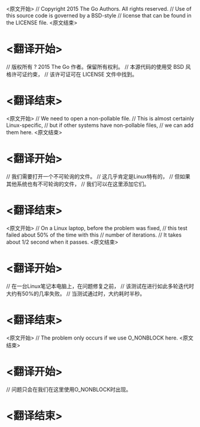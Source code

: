 
<原文开始>
// Copyright 2015 The Go Authors. All rights reserved.
// Use of this source code is governed by a BSD-style
// license that can be found in the LICENSE file.
<原文结束>

# <翻译开始>
// 版权所有 ? 2015 The Go 作者。保留所有权利。
// 本源代码的使用受 BSD 风格许可证约束，
// 该许可证可在 LICENSE 文件中找到。
# <翻译结束>


<原文开始>
	// We need to open a non-pollable file.
	// This is almost certainly Linux-specific,
	// but if other systems have non-pollable files,
	// we can add them here.
<原文结束>

# <翻译开始>
// 我们需要打开一个不可轮询的文件。
// 这几乎肯定是Linux特有的，
// 但如果其他系统也有不可轮询的文件，
// 我们可以在这里添加它们。
# <翻译结束>


<原文开始>
	// On a Linux laptop, before the problem was fixed,
	// this test failed about 50% of the time with this
	// number of iterations.
	// It takes about 1/2 second when it passes.
<原文结束>

# <翻译开始>
// 在一台Linux笔记本电脑上，在问题修复之前，
// 该测试在进行如此多轮迭代时大约有50%的几率失败。
// 当测试通过时，大约耗时半秒。
# <翻译结束>


<原文开始>
// The problem only occurs if we use O_NONBLOCK here.
<原文结束>

# <翻译开始>
// 问题只会在我们在这里使用O_NONBLOCK时出现。
# <翻译结束>

